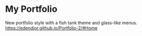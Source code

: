 # My Portfolio
New portfolio style with a fish tank theme and glass-like menus. 
https://edendior.github.io/Portfolio-2/#Home
